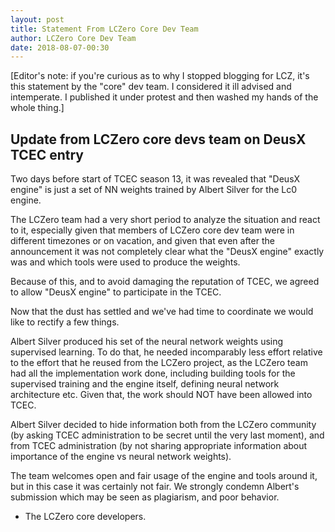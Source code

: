 ```yaml
---
layout: post
title: Statement From LCZero Core Dev Team
author: LCZero Core Dev Team
date: 2018-08-07-00:30
---
```

[Editor's note: if you're curious as to why I stopped blogging for LCZ, it's this statement by the "core" dev team.
I considered it ill advised and intemperate. I published it under protest and then washed my hands of the whole thing.]

## Update from LCZero core devs team on DeusX TCEC entry

Two days before start of TCEC season 13, it was revealed that "DeusX engine" is just a set of NN weights trained by Albert Silver for the Lc0 engine.

The LCZero team had a very short period to analyze the situation and react to it, especially given that members of LCZero core dev team were in different timezones or on vacation, and given that even after the announcement it was not completely clear what the "DeusX engine" exactly was and which tools were used to produce the weights.

Because of this, and to avoid damaging the reputation of TCEC, we agreed to allow "DeusX engine" to participate in the TCEC.

<!--more-->

Now that the dust has settled and we've had time to coordinate we would like to rectify a few things.

Albert Silver produced his set of the neural network weights using supervised learning. To do that, he needed incomparably less effort relative to the effort that he reused from the LCZero project, as the LCZero team had all the implementation work done, including building tools for the supervised training and the engine itself, defining neural network architecture etc. Given that, the work should NOT have been allowed into TCEC.

Albert Silver decided to hide information both from the LCZero community (by asking TCEC administration to be secret until the very last moment), and from TCEC administration (by not sharing appropriate information about importance of the engine vs neural network weights).

The team welcomes open and fair usage of the engine and tools around it, but in this case it was certainly not fair.
We strongly condemn Albert's submission which may be seen as plagiarism, and poor behavior.

- The LCZero core developers.
